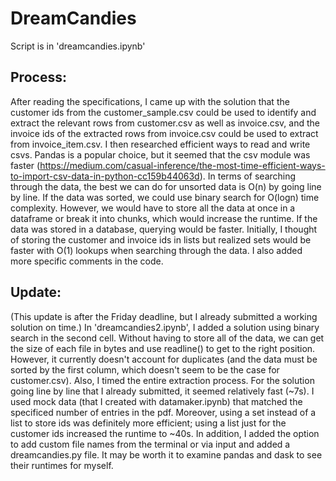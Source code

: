 # DreamCandies

Script is in 'dreamcandies.ipynb'

## Process:
After reading the specifications, I came up with the solution that the customer ids from the customer_sample.csv could be used to identify and extract the relevant rows from customer.csv as well as invoice.csv, and the invoice ids of the extracted rows from invoice.csv could be used to extract from invoice_item.csv. I then researched efficient ways to read and write csvs. Pandas is a popular choice, but it seemed that the csv module was faster (https://medium.com/casual-inference/the-most-time-efficient-ways-to-import-csv-data-in-python-cc159b44063d). In terms of searching through the data, the best we can do for unsorted data is O(n) by going line by line. If the data was sorted, we could use binary search for O(logn) time complexity. However, we would have to store all the data at once in a dataframe or break it into chunks, which would increase the runtime. If the data was stored in a database, querying would be faster. Initially, I thought of storing the customer and invoice ids in lists but realized sets would be faster with O(1) lookups when searching through the data. I also added more specific comments in the code.

## Update:
(This update is after the Friday deadline, but I already submitted a working solution on time.) In 'dreamcandies2.ipynb', I added a solution using binary search in the second cell. Without having to store all of the data, we can get the size of each file in bytes and use readline() to get to the right position. However, it currently doesn't account for duplicates (and the data must be sorted by the first column, which doesn't seem to be the case for customer.csv). Also, I timed the entire extraction process. For the solution going line by line that I already submitted, it seemed relatively fast (~7s). I used mock data (that I created with datamaker.ipynb) that matched the specificed number of entries in the pdf. Moreover, using a set instead of a list to store ids was definitely more efficient; using a list just for the customer ids increased the runtime to ~40s. In addition, I added the option to add custom file names from the terminal or via input and added a dreamcandies.py file. It may be worth it to examine pandas and dask to see their runtimes for myself.
